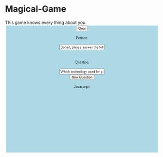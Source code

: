 # Magical-Game
This game knows every thing about you.
![alt text](https://github.com/sohail20/Magical-Game/blob/main/Magical%20game.jpg)
